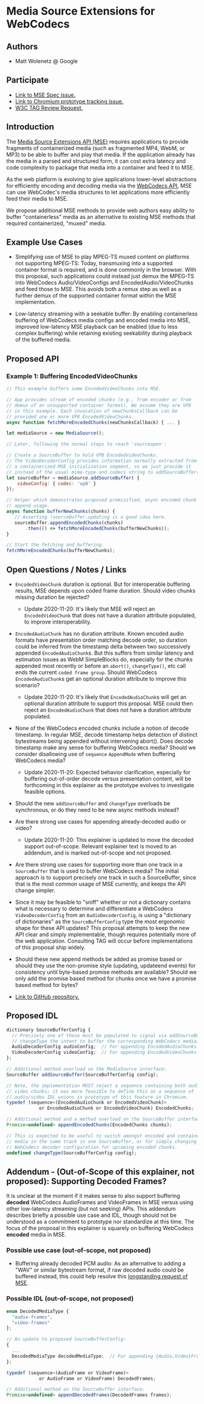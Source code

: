 # Media Source Extensions for WebCodecs

## Authors
* Matt Wolenetz @ Google

## Participate
* [Link to MSE Spec issue.](https://github.com/w3c/media-source/issues/184#issuecomment-720771445)
* [Link to Chromium prototype tracking issue.](https://crbug.com/1144908)
* [W3C TAG Review Request.](https://github.com/w3ctag/design-reviews/issues/576)

## Introduction

The [Media Source Extensions API (MSE)](https://www.w3.org/TR/media-source/) requires applications to provide fragments of containerized media
(such as fragmented MP4, WebM, or MP3) to be able to buffer and play that media.  If the application already has the media in a parsed and structured form,
it can cost extra latency and code complexity to package that media into a container and feed it to MSE.

As the web platform is evolving to give applications lower-level abstractions for efficiently encoding and decoding media via the
[WebCodecs API](https://github.com/WICG/web-codecs), MSE can use WebCodec's media structures to let applications more efficiently feed their media to MSE.

We propose additional MSE methods to provide web authors easy ability to buffer "containerless" media as an alternative to existing MSE methods that required
containerized, "muxed" media.

## Example Use Cases
* Simplifying use of MSE to play MPEG-TS muxed content on platforms not supporting MPEG-TS: Today, transmuxing into a supported container format is required,
and is done commonly in the browser.  With this proposal, such applications could instead just demux the MPEG-TS into WebCodecs Audio/VideoConfigs and EncodedAudio/VideoChunks
and feed those to MSE. This avoids both a remux step as well as a further demux of the supported container format within the MSE implementation.

* Low-latency streaming with a seekable buffer: By enabling containerless buffering of WebCodecs media configs and encoded media into MSE, improved low-latency MSE playback can be enabled (due to less complex buffering) while retaining existing seekability during playback of the buffered media.


## Proposed API

### Example 1: Buffering EncodedVideoChunks

```Javascript
// This example buffers some EncodedVideoChunks into MSE.

// App provides stream of encoded chunks (e.g., from encoder or from
// demux of an unsupported container format). We assume they are VP8
// in this example. Each invocation of newChunksCallback can be
// provided one or more VP8 EncodedVideoChunks.
async function fetchMoreEncodedChunks(newChunksCallback) { ... }

let mediaSource = new MediaSource();

// Later, following the normal steps to reach 'sourceopen':

// Create a SourceBuffer to hold VP8 EncodedVideoChunks.
// The VideoDecoderConfig provides information normally extracted from
// a containerized MSE initialization segment, so we just provide it
// instead of the usual mime-type and codecs string to addSourceBuffer().
let sourceBuffer = mediaSource.addSourceBuffer( {
    videoConfig: { codec: 'vp8' }
});

// Helper which demonstrates proposed promisified, async encoded chunk
// append usage.
async function bufferNewChunks(chunks) {
   // Asserting !sourceBuffer.updating is a good idea here.
   sourceBuffer.appendEncodedChunks(chunks)
       .then(() => fetchMoreEncodedChunks(bufferNewChunks));
}

// Start the fetching and buffering.
fetchMoreEncodedChunks(bufferNewChunks);
```

## Open Questions / Notes / Links

* `EncodedVideoChunk` duration is optional. But for interoperable buffering results, MSE depends upon coded frame duration. Should video chunks missing duration be rejected?

  * Update 2020-11-20: It's likely that MSE will reject an `EncodedVideoChunk` that does not have a duration attribute populated, to improve interoperability.
  
* `EncodedAudioChunk` has no duration attribute. Known encoded audio formats have presentation order matching decode order, so duration could be inferred from the timestamp delta between two successively appended `EncodedAudioChunk`s.
   But this suffers from similar latency and estimation issues as WebM SimpleBlocks do, especially for the chunks appended most recently or before an `abort()`, `changeType()`, etc call ends the current `coded frame group`. Should WebCodecs `EncodedAudioChunk`s get an optional duration attribute to improve this scenario?

  * Update 2020-11-20: It's likely that `EncodedAudioChunk`s will get an optional duration attribute to support this proposal. MSE could then reject an `EncodedAudioChunk` that does not have a duration attribute populated.

* None of the WebCodecs encoded chunks include a notion of decode timestamp. In regular MSE, decode timestamp helps detection of distinct bytestreams being appended without intervening abort(). Does decode timestamp make any sense for buffering WebCodecs media? Should we consider disallowing use of `sequence` `AppendMode` when buffering WebCodecs media?

  * Update 2020-11-20: Expected behavior clarification, especially for buffering out-of-order decode versus presentation content, will be forthcoming in this explainer as the prototype evolves to investigate feasible options.

* Should the new `addSourceBuffer` and `changeType` overloads be synchronous, or do they need to be new async methods instead? 

* Are there strong use cases for appending already-decoded audio or video?

  * Update 2020-11-20: This explainer is updated to move the decoded support out-of-scope. Relevant explainer text is moved to an addendum, and is marked out-of-scope and not proposed.

* Are there strong use cases for supporting more than one track in a `SourceBuffer` that is used to buffer WebCodecs media? The initial approach is to support precisely one track in such a SourceBuffer, since that is the most common usage of MSE currently, and keeps the API change simpler.

* Since it may be feasible to "sniff" whether or not a dictionary contains what is necessary to determine and differentiate a WebCodecs `VideoDecoderConfig` from an `AudioDecoderConfig`, is using a "dictionary of dictionaries" as the `SourceBufferConfig` type the most ergonomic shape for these API updates? This proposal attempts to keep the new API clear and simply implementable, though requires potentially more of the web application. Consulting TAG will occur before implementations of this proposal ship widely.

* Should these new append methods be added as promise based or should they use the non-promise style (updating, updateend events) for consistency until byte-based promise methods are available? Should we only add the promise based method for chunks once we have a promise based method for bytes?

* [Link to GitHub repository.](https://github.com/wolenetz/mse-for-webcodecs/blob/main/explainer.md)

## Proposed IDL

```Javascript
dictionary SourceBufferConfig {
  // Precisely one of these must be populated to signal via addSourceBuffer or
  // changeType the intent to buffer the corresponding WebCodecs media.
  AudioDecoderConfig audioConfig;  // For appending EncodedAudioChunks.
  VideoDecoderConfig videoConfig;  // For appending EncodedVideoChunks.
};

// Additional method overload on the MediaSource interface:
SourceBuffer addSourceBuffer(SourceBufferConfig config);

// Note, the implementation MUST reject a sequence containing both audio and
// video chunks; it was more feasible to define this as a sequence of
// audio/video IDL unions in prototype of this feature in Chromium. 
typedef (sequence<(EncodedAudioChunk or EncodedVideoChunk)>
            or EncodedAudioChunk or EncodedVideoChunk) EncodedChunks;

// Additional method and a method overload on the SourceBuffer interface:
Promise<undefined> appendEncodedChunks(EncodedChunks chunks);

// This is expected to be useful to switch amongst encoded and containerized
// media in the same track in one SourceBuffer, or for simply changing the
// WebCodecs decoder configuration for upcoming encoded chunks.
undefined changeType(SourceBufferConfig config);
```

## Addendum - (Out-of-Scope of this explainer, not proposed): Supporting Decoded Frames?

It is unclear at the moment if it makes sense to also support buffering
__decoded__ WebCodecs AudioFrames and VideoFrames in MSE versus using
other low-latency streaming (but not seeking) APIs. This addendum
describes briefly a possible use case and IDL, though should not be
understood as a commitment to prototype nor standardize at this
time. The focus of the proposal in this explainer is squarely on
buffering WebCodecs __encoded__ media in MSE.

### Possible use case (out-of-scope, not proposed)

* Buffering already decoded PCM audio: As an alternative to adding a "WAV" or similar bytestream format, if raw decoded audio could be buffered instead, this
could help resolve this [longstanding request of MSE](https://github.com/w3c/media-source/issues/55).

### Possible IDL (out-of-scope, not proposed)

```Javascript
enum DecodedMediaType {
  "audio-frames",
  "video-frames"
};

// An update to proposed SourceBufferConfig:
{
  ...
  DecodedMediaType decodedMediaType;  // For appending {Audio,Video}Frames.
};

typedef (sequence<(AudioFrame or VideoFrame)>
            or AudioFrame or VideoFrame) DecodedFrames;

// Additional method on the SourceBuffer interface:
Promise<undefined> appendDecodedFrames(DecodedFrames frames);
```
